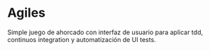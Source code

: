 # Agiles

Simple juego de ahorcado con interfaz de usuario para aplicar tdd, continuos integration y automatización de UI tests.
